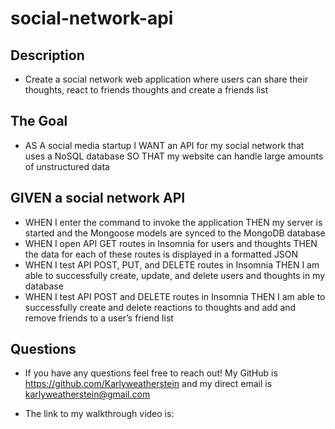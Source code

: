 # social-network-api

## Description

- Create a social network web application where users can share their thoughts, react to friends thoughts and create a friends list

## The Goal

- AS A social media startup
  I WANT an API for my social network that uses a NoSQL database
  SO THAT my website can handle large amounts of unstructured data

## GIVEN a social network API

- WHEN I enter the command to invoke the application
  THEN my server is started and the Mongoose models are synced to the MongoDB database
- WHEN I open API GET routes in Insomnia for users and thoughts
  THEN the data for each of these routes is displayed in a formatted JSON
- WHEN I test API POST, PUT, and DELETE routes in Insomnia
  THEN I am able to successfully create, update, and delete users and thoughts in my database
- WHEN I test API POST and DELETE routes in Insomnia
  THEN I am able to successfully create and delete reactions to thoughts and add and remove friends to a user’s friend list

## Questions

- If you have any questions feel free to reach out! My GitHub is https://github.com/Karlyweatherstein and my direct email is karlyweatherstein@gmail.com

- The link to my walkthrough video is:
